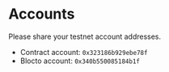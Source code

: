 # Accounts

Please share your testnet account addresses.

- Contract account: `0x323186b929ebe78f`
- Blocto account: `0x340b550085184b1f`